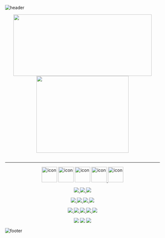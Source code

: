 ![header](https://capsule-render.vercel.app/api?type=waving&color=7F7FD5&text=%20SILVER%20%20&height=200&fontSize=90&fontColor=ffffff)

<div align=center>
  <img style="height:200px;width:450px" src="https://github-profile-trophy.vercel.app/?username=Eungyeol41&margin-w=3&row=2&column=4">
  <img style="height:250px;width:300px" src="https://github-readme-stats.vercel.app/api/top-langs/?username=Eungyeol41&layout=compact" />
</div>

<br />

<hr>

<!-- [![Hits](https://hits.seeyoufarm.com/api/count/incr/badge.svg?url=https%3A%2F%2Fgithub.com%2FEungyeol41&count_bg=%237F7FD5&title_bg=%23555555&icon=github.svg&icon_color=%23E7E7E7&title=HITS&edge_flat=false)](https://hits.seeyoufarm.com) -->

<p align=center>
  <img src="https://techstack-generator.vercel.app/java-icon.svg" alt="icon" width="50" height="50" />
  <img src="https://techstack-generator.vercel.app/js-icon.svg" alt="icon" width="50" height="50" />
  <img src="https://techstack-generator.vercel.app/mysql-icon.svg" alt="icon" width="50" height="50" />
  <a href="https://github.com/SGIYLEVOELR"><img src="https://techstack-generator.vercel.app/github-icon.svg" alt="icon" width="50" height="50" />
  <img src="https://techstack-generator.vercel.app/prettier-icon.svg" alt="icon" width="50" height="50" />
</p>
<p align=center>
  <img src="https://img.shields.io/badge/HTML5-E34F26?style=flat&logo=HTML5&logoColor=white"/>
  <img src="https://img.shields.io/badge/CSS3-1572B6?style=flat&logo=CSS3&logoColor=white"/>
  <!-- <img src="https://img.shields.io/badge/JAVA-007396?style=flat&logo=Java&logoColor=white"/> -->
  <img src="https://img.shields.io/badge/KOTLIN-7F52FF?style=flat&logo=Kotlin&logoColor=white"/>
  <!-- <img src="https://img.shields.io/badge/JAVASCRIPT-F7DF1E?style=flat-square&logo=JavaScript&logoColor=white"/> -->
  
<p>
<p align=center>
  <img src="https://img.shields.io/badge/ORACLE-F80000?style=flat&logo=Oracle&logoColor=white"/>
  <img src="https://img.shields.io/badge/MYSQL-4479A1?style=flat&logo=MySQL&logoColor=white"/>
  <img src="https://img.shields.io/badge/MONGO_DB-47A248?style=flat&logo=MongoDB&logoColor=white"/>
  <img src="https://img.shields.io/badge/MARIA DB-003545?style=flat&logo=MariaDB&logoColor=white"/>
</p>
<p align=center>
  <img src="https://img.shields.io/badge/ECLIPSE-2C2255?style=flat&logo=Eclipse&logoColor=white"/>
  <img src="https://img.shields.io/badge/SPRING-6DB33F?style=flat&logo=Spring&logoColor=white"/>
  <img src="https://img.shields.io/badge/INTELLIJ-000000?style=flat&logo=IntelliJ IDEA&logoColor=white"/>
  <img src="https://img.shields.io/badge/VSCODE-007ACC?style=flat&logo=Visual Studio Code&logoColor=white"/>
  <img src="https://img.shields.io/badge/ANDROID_STUDIO-3DDC84?style=flat&logo=Android Studio&logoColor=white"/>
</p>  
<p align=center>
  <a href="https://velog.io/@debut12" target="_blank"><img src="https://img.shields.io/badge/VELOG-20C997?style=flat&logo=Velog&logoColor=white"/></a>
  <img src="https://img.shields.io/badge/SUBVERSION-809CC9?style=flat&logo=Subversion&logoColor=white"/>
  <a href="https://debut12.tistory.com/" target="_blank"><img src="https://img.shields.io/badge/TISTORY-333333?style=flat&logo=Tistory&logoColor=white"/></a>
</p>

![footer](https://capsule-render.vercel.app/api?section=footer&type=waving&color=7F7FD5)
